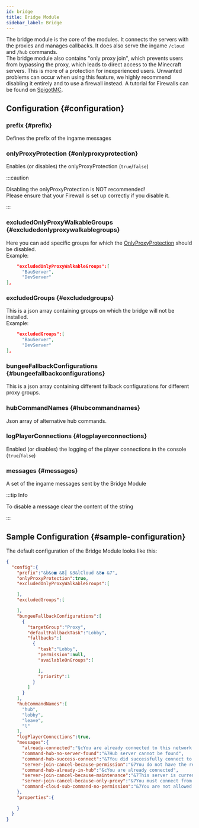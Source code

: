 ```yaml
---
id: bridge
title: Bridge Module
sidebar_label: Bridge
---
```


The bridge module is the core of the modules. It connects the servers with the proxies and manages callbacks. It does also serve the ingame `/cloud` and `/hub` commands.  
The bridge module also contains "only proxy join", which prevents users from bypassing the proxy, which leads to direct access to the Minecraft servers. This is more of a protection for inexperienced users. Unwanted problems can occur when using this feature, we highly recommend disabling it entirely and to use a firewall instead. A tutorial for Firewalls can be found on [SpigotMC](https://www.spigotmc.org/wiki/firewall-guide/).
## Configuration {#configuration}
### prefix {#prefix}
Defines the prefix of the ingame messages
### onlyProxyProtection {#onlyproxyprotection}
Enables (or disables) the onlyProxyProtection (`true`/`false`)

:::caution

Disabling the onlyProxyProtection is NOT recommended!  
Please ensure that your Firewall is set up correctly if you disable it.

:::
### excludedOnlyProxyWalkableGroups {#excludedonlyproxywalkablegroups}
Here you can add specific groups for which the [OnlyProxyProtection](#onlyproxyprotection) should be disabled.  
Example:
```json
    "excludedOnlyProxyWalkableGroups":[
      "BauServer",
      "DevServer"
],
```

### excludedGroups {#excludedgroups}
This is a json array containing groups on which the bridge will not be installed.  
Example:
```json
    "excludedGroups":[
      "BauServer",
      "DevServer"
],
```

### bungeeFallbackConfigurations {#bungeefallbackconfigurations}
This is a json array containing different fallback configurations for different proxy groups.
### hubCommandNames {#hubcommandnames}
Json array of alternative hub commands.
### logPlayerConnections {#logplayerconnections}
Enabled (or disables) the logging of the player connections in the console (`true`/`false`)
### messages {#messages}
A set of the ingame messages sent by the Bridge Module

:::tip Info

To disable a message clear the content of the string

:::

## Sample Configuration {#sample-configuration}
The default configuration of the Bridge Module looks like this:
```json
{
  "config":{
    "prefix":"&b&o■ &8┃ &3&lCloud &8● &7",
    "onlyProxyProtection":true,
    "excludedOnlyProxyWalkableGroups":[

    ],
    "excludedGroups":[

    ],
    "bungeeFallbackConfigurations":[
      {
        "targetGroup":"Proxy",
        "defaultFallbackTask":"Lobby",
        "fallbacks":[
          {
            "task":"Lobby",
            "permission":null,
            "availableOnGroups":[

            ],
            "priority":1
          }
        ]
      }
    ],
    "hubCommandNames":[
      "hub",
      "lobby",
      "leave",
      "l"
    ],
    "logPlayerConnections":true,
    "messages":{
      "already-connected":"§cYou are already connected to this network!",
      "command-hub-no-server-found":"&7Hub server cannot be found",
      "command-hub-success-connect":"&7You did successfully connect to %server%",
      "server-join-cancel-because-permission":"&7You do not have the required permissions to connect to this server.",
      "command-hub-already-in-hub":"&cYou are already connected",
      "server-join-cancel-because-maintenance":"&7This server is currently in maintenance mode",
      "server-join-cancel-because-only-proxy":"&7You must connect from an original proxy server",
      "command-cloud-sub-command-no-permission":"&7You are not allowed to use &b%command%"
    },
    "properties":{

    }
  }
}
```
